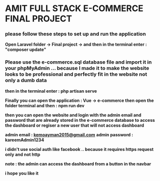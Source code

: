 # AMIT FULL STACK E-COMMERCE FINAL PROJECT 

### please follow these steps to set up and run the application

**Open Laravel folder -> Final project -> and then in the terminal enter : "composer update"**

### Please use the e-commerce.sql database file and import it in your phpMyAdmin ... because I made it to make the website looks to be professional and perfectly fit in the website not only a dumb data


**then in the terminal enter : php artisan serve** 


**Finally you can open the application : Vue -> e-commerce then open the folder terminal and then :**
**npm run dev**

**then you can open the website and login with the admin email and password that are already stored in the e-commerce database to access the dashboard or regiser a new user that will not access dashboard**

**admin email : kemoayman2015@gmail.com**
**admin password : kareemAdmin1234**

**i didn't use social auth like facebook .. because it requires https request only and not http**

**note : the admin can access the dashboard from a button in the navbar**

**i hope you like it**
